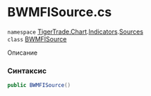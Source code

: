 
# BWMFISource.cs
`namespace` [TigerTrade.Chart](../../../TigerTrade.Chart.md).[Indicators](../../../TigerTrade.Chart/Indicators.md).[Sources](../../../TigerTrade.Chart/Indicators/Sources.md)  
    `class` [BWMFISource](../../BWMFISource.cs.md)

Описание

### Синтаксис
```csharp
public BWMFISource()
```


                    
                    